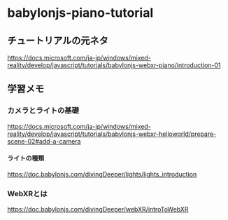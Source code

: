 # babylonjs-piano-tutorial

## チュートリアルの元ネタ

https://docs.microsoft.com/ja-jp/windows/mixed-reality/develop/javascript/tutorials/babylonjs-webxr-piano/introduction-01

## 学習メモ

### カメラとライトの基礎

https://docs.microsoft.com/ja-jp/windows/mixed-reality/develop/javascript/tutorials/babylonjs-webxr-helloworld/prepare-scene-02#add-a-camera

#### ライトの種類

https://doc.babylonjs.com/divingDeeper/lights/lights_introduction

### WebXRとは

https://doc.babylonjs.com/divingDeeper/webXR/introToWebXR
